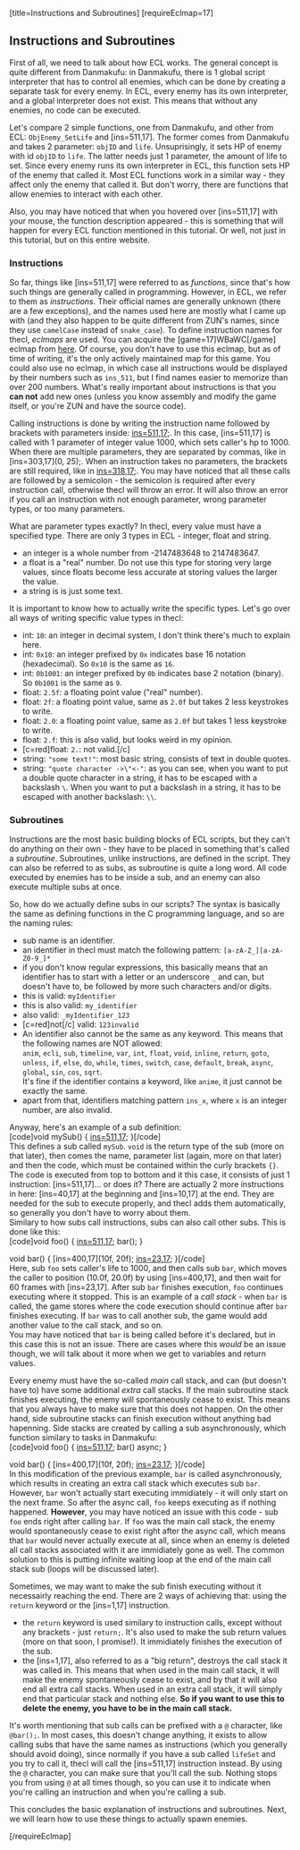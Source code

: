 [title=Instructions and Subroutines]
[requireEclmap=17]
## Instructions and Subroutines
First of all, we need to talk about how ECL works. The general concept is quite different from Danmakufu: in Danmakufu, there is 1 global script interpreter that has to control all enemies, which can be done by creating a separate task for every enemy. In ECL, every enemy has its own interpreter, and a global interpreter does not exist. This means that without any enemies, no code can be executed. 
   
Let's compare 2 simple functions, one from Danmakufu, and other from ECL: `ObjEnemy_SetLife` and [ins=511,17]. The former comes from Danmakufu and takes 2 parameter: `objID` and `life`. Unsuprisingly, it sets HP of enemy with id `objID` to `life`. The latter needs just 1 parameter, the amount of life to set. Since every enemy runs its own interpreter in ECL, this function sets HP of the enemy that called it. Most ECL functions work in a similar way - they affect only the enemy that called it. But don't worry, there are functions that allow enemies to interact with each other.  
  
Also, you may have noticed that when you hovered over [ins=511,17] with your mouse, the function description appeared - this is something that will happen for every ECL function mentioned in this tutorial. Or well, not just in this tutorial, but on this entire website. 

### Instructions
So far, things like [ins=511,17] were referred to as *functions*, since that's how such things are generally called in programming. However, in ECL, we refer to them as *instructions*. Their official names are generally unknown (there are a few exceptions), and the names used here are mostly what I came up with (and they also happen to be quite different from ZUN's names, since they use `camelCase` instead of `snake_case`). To define instruction names for thecl, *eclmaps* are used. You can acquire the [game=17]WBaWC[/game] eclmap from [here](https://github.com/Priw8/eclmap). Of course, you don't have to use this eclmap, but as of time of writing, it's the only actively maintained map for this game. You could also use no eclmap, in which case all instructions would be displayed by their numbers such as `ins_511`, but I find names easier to memorize than over 200 numbers. What's really important about instructions is that you **can not** add new ones (unless you know assembly and modify the game itself, or you're ZUN and have the source code).   
  
Calling instructions is done by writing the instruction name followed by brackets with parameters inside: <instr>[ins=511,17](1000);</instr>. In this case, [ins=511,17] is called with 1 parameter of integer value 1000, which sets caller's hp to 1000. When there are multiple parameters, they are separated by commas, like in <instr>[ins=303,17](0, 25);</instr>. When an instruction takes no parameters, the brackets are still required, like in <instr>[ins=318,17]();</instr>. You may have noticed that all these calls are followed by a semicolon - the semicolon is required after every instruction call, otherwise thecl will throw an error. It will also throw an error if you call an instruction with not enough parameter, wrong parameter types, or too many parameters.  
  
What are parameter types exactly? In thecl, every value must have a specified type. There are only 3 types in ECL - integer, float and string.
- an integer is a whole number from -2147483648 to 2147483647. 
- a float is a "real" number. Do not use this type for storing very large values, since floats become less accurate at storing values the larger the value.
- a string is is just some text.
  
It is important to know how to actually write the specific types. Let's go over all ways of writing specific value types in thecl:
- int: `10`: an integer in decimal system, I don't think there's much to explain here.
- int: `0x10`: an integer prefixed by `0x` indicates base 16 notation (hexadecimal). So `0x10` is the same as `16`.
- int: `0b1001`: an integer prefixed by `0b` indicates base 2 notation (binary). So `0b1001` is the same as `9`.
- float: `2.5f`: a floating point value ("real" number).
- float: `2f`: a floating point value, same as `2.0f` but takes 2 less keystrokes to write.
- float: `2.0`: a floating point value, same as `2.0f` but takes 1 less keystroke to write.
- float: `2.f`: this is also valid, but looks weird in my opinion.
- [c=red]float: `2.`: not valid.[/c]
- string: `"some text!"`: most basic string, consists of text in double quotes.
- string: `"quote character ->\"<-"`: as you can see, when you want to put a double quote character in a string, it has to be escaped with a backslash `\`. When you want to put a backslash in a string, it has to be escaped with another backslash: `\\`.
  
### Subroutines
Instructions are the most basic building blocks of ECL scripts, but they can't do anything on their own - they have to be placed in something that's called a *subroutine*. Subroutines, unlike instructions, are defined in the script. They can also be referred to as subs, as subroutine is quite a long word. All code executed by enemies has to be inside a sub, and an enemy can also execute multiple subs at once. 

So, how do we actually define subs in our scripts? The syntax is basically the same as defining functions in the C programming language, and so are the naming rules:
- sub name is an identifier.
- an identifier in thecl must match the following pattern: `[a-zA-Z_][a-zA-Z0-9_]*`
- if you don't know regular expressions, this basically means that an identifier has to start with a letter or an underscore `_` and can, but doesn't have to, be followed by more such characters and/or digits.
- this is valid: `myIdentifier`
- this is also valid: `my_identifier`
- also valid: `_myIdentifier_123`
- [c=red]not[/c] valid: `123invalid`  
- An identifier also cannot be the same as any keyword. This means that the following names are NOT allowed:  
`anim`, `ecli`, `sub`, `timeline`, `var`, `int`, `float`, `void`, `inline`, `return`, `goto`, `unless`, `if`, `else`, `do`, `while`, `times`, `switch`, `case`, `default`, `break`, `async`, `global`, `sin`, `cos`, `sqrt`.  
It's fine if the identifier contains a keyword, like `anime`, it just cannot be exactly the same.
- apart from that, identifiers matching pattern `ins_x`, where `x` is an integer number, are also invalid.
  
Anyway, here's an example of a sub definition:  
[code]void mySub() {
    [ins=511,17](1000);
}[/code]  
This defines a sub called `mySub`. `void` is the return type of the sub (more on that later), then comes the name, parameter list (again, more on that later) and then the code, which must be contained within the curly brackets `{}`. The code is executed from top to bottom and it this case, it consists of just 1 instruction: [ins=511,17]... or does it? There are actually 2 more instructions in here: [ins=40,17] at the beginning and [ins=10,17] at the end. They are needed for the sub to execute properly, and thecl adds them automatically, so generally you don't have to worry about them.  
Similary to how subs call instructions, subs can also call other subs. This is done like this:  
[code]void foo() {
	[ins=511,17](1000);
	bar();
}

void bar() {
	[ins=400,17](10f, 20f);
	[ins=23,17](60);
}[/code]  
Here, sub `foo` sets caller's life to 1000, and then calls sub `bar`, which moves the caller to position (10.0f, 20.0f) by using [ins=400,17], and then wait for 60 frames with [ins=23,17]. After sub `bar` finishes execution, `foo` continues executing where it stopped. This is an example of a *call stack* -  when `bar` is called, the game stores where the code execution should continue after `bar` finishes executing. If `bar` was to call another sub, the game would add another value to the call stack, and so on.  
You may have noticed that `bar` is being called before it's declared, but in this case this is not an issue. There are cases where this *would* be an issue though, we will talk about it more when we get to variables and return values.
  
Every enemy must have the so-called *main* call stack, and can (but doesn't have to) have some additional *extra* call stacks. If the main subroutine stack finishes executing, the enemy will spontaneously cease to exist. This means that you always have to make sure that this does not happen. On the other hand, side subroutine stacks can finish execution without anything bad hapenning. Side stacks are created by calling a sub asynchronously, which function similary to tasks in Danmakufu:  
[code]void foo() {
	[ins=511,17](1000);
	bar() async;
}

void bar() {
	[ins=400,17](10f, 20f);
	[ins=23,17](60);
}[/code]  
In this modification of the previous example, `bar` is called asynchronously, which results in creating an extra call stack which executes sub `bar`. However, `bar` won't actually start executing immidiately - it will only start on the next frame. So after the async call, `foo` keeps executing as if nothing happened. **However**, you may have noticed an issue with this code - sub `foo` ends right after calling `bar`. If `foo` was the main call stack, the enemy would spontaneously cease to exist right after the async call, which means that `bar` would never actually execute at all, since when an enemy is deleted all call stacks associated with it are immidiately gone as well. The common solution to this is putting infinite waiting loop at the end of the main call stack sub (loops will be discussed later).  

Sometimes, we may want to make the sub finish executing without it necessairly reaching the end. There are 2 ways of achieving that: using the `return` keyword or the [ins=1,17] instruction.
- the `return` keyword is used similary to instruction calls, except without any brackets - just `return;`. It's also used to make the sub return values (more on that soon, I promise!). It immidiately finishes the execution of the sub.
- the [ins=1,17], also referred to as a "big return", destroys the call stack it was called in. This means that when used in the main call stack, it will make the enemy spontaneously cease to exist, and by that it will also end all extra call stacks. When used in an extra call stack, it will simply end that particular stack and nothing else. **So if you want to use this to delete the enemy, you have to be in the main call stack.**
  
It's worth mentioning that sub calls can be prefixed with a `@` character, like `@bar();`. In most cases, this doesn't change anything, it exists to allow calling subs that have the same names as instructions (which you generally should avoid doing), since normally if you have a sub called `lifeSet` and you try to call it, thecl will call the [ins=511,17] instruction instead. By using the `@` character, you can make sure that you'll call the sub. Nothing stops you from using `@` at all times though, so you can use it to indicate when you're calling an instruction and when you're calling a sub.  
  
This concludes the basic explanation of instructions and subroutines. Next, we will learn how to use these things to actually spawn enemies.

[/requireEclmap]
